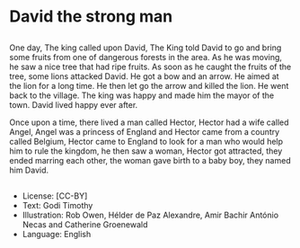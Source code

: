 # David the strong man

##
One day, The king called upon David, The
King told David to go and bring some fruits
from one of dangerous forests in the area.
As he was moving, he saw a nice tree that
had ripe fruits. As soon as he caught the
fruits of the tree, some lions attacked David.
He got a bow and an arrow. He aimed at the
lion for a long time. He then let go the arrow
and killed the lion. He went back to the
village. The king was happy and made him
the mayor of the town. David lived happy
ever after.

Once upon a time, there lived a man called
Hector, Hector had a wife called Angel,
Angel was a princess of England and Hector
came from a country called Belgium, Hector
came to England to look for a man who
would help him to rule the kingdom, he then
saw a woman, Hector got attracted, they
ended marring each other, the woman gave
birth to a baby boy, they named him David.

##
* License: [CC-BY]
* Text: Godi Timothy
* Illustration: Rob Owen, Hélder de Paz Alexandre, Amir Bachir António Necas and Catherine Groenewald
* Language: English
